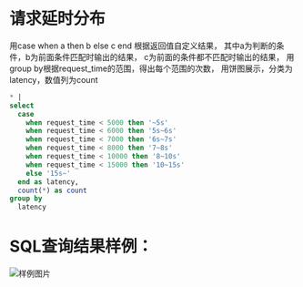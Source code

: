 # 请求延时分布

用case when a then b else c end 根据返回值自定义结果，
其中a为判断的条件，b为前面条件匹配时输出的结果，
c为前面的条件都不匹配时输出的结果，
用 group by根据request_time的范围，得出每个范围的次数，
用饼图展示，分类为latency，数值列为count


```SQL
* |
select
  case
    when request_time < 5000 then '~5s'
    when request_time < 6000 then '5s~6s'
    when request_time < 7000 then '6s~7s'
    when request_time < 8000 then '7~8s'
    when request_time < 10000 then '8~10s'
    when request_time < 15000 then '10~15s'
    else '15s~'
  end as latency,
  count(*) as count
group by
  latency
```

# SQL查询结果样例：

![样例图片](http://slsconsole.oss-cn-hangzhou.aliyuncs.com/sql_sample/27%E8%AF%B7%E6%B1%82%E5%BB%B6%E6%97%B6%E5%88%86%E5%B8%83.jpg)